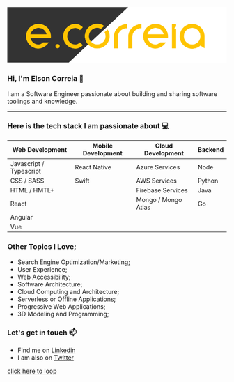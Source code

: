 ![ecorreia](https://github.com/ECorreia45/ECorreia45/blob/main/ecorreia-cover%402x.png)
### Hi, I'm Elson Correia 👋
I am a Software Engineer passionate about building and sharing software toolings and knowledge.

---

### Here is the tech stack I am passionate about 💻 

| Web Development | Mobile Development | Cloud Development | Backend
| ------------- | ------------- | ------------- | ------------- |
| Javascript / Typescript  | React Native | Azure Services | Node |
| CSS / SASS  | Swift | AWS Services | Python |
| HTML / HMTL+  | | Firebase Services | Java |
| React  | | Mongo / Mongo Atlas| Go |
| Angular  | | | |
| Vue  | | | |

### Other Topics I Love;

- Search Engine Optimization/Marketing;
- User Experience;
- Web Accessibility;
- Software Architecture;
- Cloud Computing and Architecture;
- Serverless or Offline Applications;
- Progressive Web Applications;
- 3D Modeling and Programming;

### Let's get in touch 📫

- Find me on [Linkedin](https://www.linkedin.com/in/elsoncorreia/)
- I am also on [Twitter](https://twitter.com/ecorreia__)

[click here to loop](http://elsoncorreia.com/)
